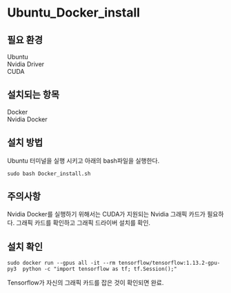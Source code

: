 # Ubuntu_Docker_install

## 필요 환경
Ubuntu\
Nvidia Driver\
CUDA

## 설치되는 항목
Docker\
Nvidia Docker

## 설치 방법
Ubuntu 터미널을 실행 시키고 아래의 bash파일을 실행한다.
~~~
sudo bash Docker_install.sh
~~~

## 주의사항
 Nvidia Docker를 실행하기 위해서는 CUDA가 지원되는 Nvidia 그래픽 카드가 필요하다. 그래픽 카드를 확인하고 그래픽 드라이버 설치를 확인.

## 설치 확인
~~~
sudo docker run --gpus all -it --rm tensorflow/tensorflow:1.13.2-gpu-py3  python -c "import tensorflow as tf; tf.Session();"
~~~
 Tensorflow가 자신의 그래픽 카드를 잡은 것이 확인되면 완료.
